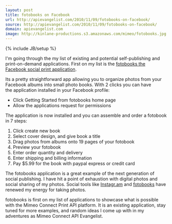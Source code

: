 ```yaml
---
layout: post
title: fotobooks on Facebook
url: http://apievangelist.com/2010/11/09/fotobooks-on-facebook/
source: http://apievangelist.com/2010/11/09/fotobooks-on-facebook/
domain: apievangelist.com
image: http://kinlane-productions.s3.amazonaws.com/mimeo/fotobooks.jpg
---
```

{% include JB/setup %}<p>I'm going through the my list of existing and potential self-publishing and print-on-demand applications.   First on my list is the <a href="http://apps.facebook.com/fotobooks/">fotobooks the Facebook social print application</a>.<p></p>
Its a pretty straightforward app allowing you to organize photos from your Facebook albums into small photo books.
<a href="http://apps.facebook.com/fotobooks/"><img style="padding: 15px;" src="http://kinlane-productions.s3.amazonaws.com/mimeo/fotobooks.jpg" alt="" align="right" /></a>
With 2 clicks you can have the application installed in your Facebook profile:
<ul class="mainlist">
	<li>Click Getting Started from fotobooks home page</li>
	<li>Allow the applications request for permissions</li>
</ul>
The application is now installed and you can assemble and order a fotobook in 7 steps:
<ol class="mainlist">
	<li>Click create new book</li>
	<li>Select cover design, and give book a title</li>
	<li>Drag photos from albums onto 19 pages of your fotobook</li>
	<li>Preview your fotobook</li>
	<li>Enter order quantity and delivery</li>
	<li>Enter shipping and billing information</li>
	<li>Pay $5.99 for the book with paypal express or credit card</li>
</ol>
The fotobooks application is a great example of the next generation of social publishing.  I have hit a point of exhaustion with digital photos and social sharing of my photos.  Social tools like <a href="http://instagr.am/">Instagr.am</a> and <a href="http://apps.facebook.com/fotobooks/">fotobooks</a> have renewed my energy for taking photos.<p></p>
fotobooks is first on my list of applications to showcase what is possible with the Mimeo Connect Print API platform.  It is an existing application, stay tuned for more examples, and random ideas I come up with in my adventures as Mimeo Connect API Evangelist.</p>
